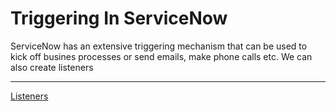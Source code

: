 # Triggering In ServiceNow
ServiceNow has an extensive triggering mechanism that can be used to kick off busines processes or send emails, make phone calls etc. 
We can also create listeners 

----
[Listeners](https://github.com/jamesnyika/SNOWUseCases/raw/master/images/ServiceNowListenerTypes.png)

